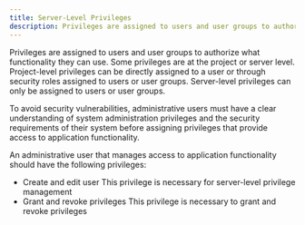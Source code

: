```yaml
---
title: Server-Level Privileges
description: Privileges are assigned to users and user groups to authorize what functionality they can use. Some privileges are at the project or server level. Project-level privileges can be directly assigned to a user or through security roles assigned to users or user groups. Server-level privileges can only be assigned to users or user groups.
---
```


Privileges are assigned to users and user groups to authorize what functionality they can use. Some privileges are at the project or server level. Project-level privileges can be directly assigned to a user or through security roles assigned to users or user groups. Server-level privileges can only be assigned to users or user groups.

To avoid security vulnerabilities, administrative users must have a clear understanding of system administration privileges and the security requirements of their system before assigning privileges that provide access to application functionality.

An administrative user that manages access to application functionality should have the following privileges:

- Create and edit user This privilege is necessary for server-level privilege management
- Grant and revoke privileges This privilege is necessary to grant and revoke privileges
